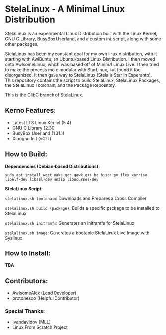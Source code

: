 # StelaLinux - A Minimal Linux Distribution
StelaLinux is an experimental Linux Distribution built with the Linux Kernel, GNU C Library, BusyBox Userland, and a custom init script, along with some other packages. 

StelaLinux has been my constant goal for my own linux distribution, with it starting with AwlBuntu, an Ubuntu-based Linux Distribution. I then moved onto AwlsomeLinux, which was based off of Minimal Linux Live. I then tried to make the process more modular with StarLinux, but found it too disorganized. It then gave way to StelaLinux (Stela is Star in Esperanto). This repository contains the script to build StelaLinux, StelaLinux Packages, the StelaLinux Toolchain, and the Package Repository. 

This is the GlibC branch of StelaLinux. 

## Kerno Features:
* Latest LTS Linux Kernel (5.4)
* GNU C Library (2.30)
* BusyBox Userland (1.31.1)
* Xiongnu Init (vGIT)

## How to Build:
**Dependencies (Debian-based Distributions):**

`sudo apt install wget make gcc gawk g++ bc bison pv flex xorriso libelf-dev libssl-dev unzip libncurses-dev`

**StelaLinux Script:**

`stelalinux.sh toolchain`: Downloads and Prepares a Cross Compiler

`stelalinux.sh build (package)`: Builds a specific package to be installed to StelaLinux

`stelalinux.sh initramfs`: Generates an initramfs for StelaLinux

`stelalinux.sh image`: Generates a bootable StelaLinux Live Image with Syslinux

## How to Install:
**TBA**

## Contributors:
* AwlsomeAlex (Lead Developer)
* protonesoo (Helpful Contributor)

### Special Thanks:
* Ivandavidov (MLL)
* Linux From Scratch Project
